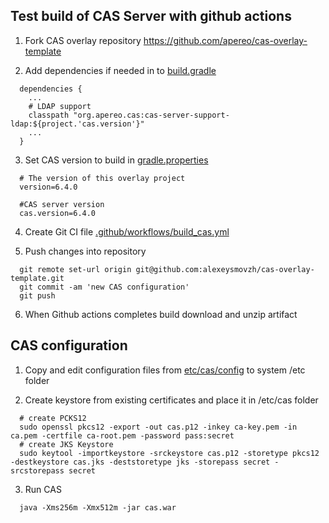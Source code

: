 ## Test build of CAS Server with github actions

1. Fork CAS overlay repository
   https://github.com/apereo/cas-overlay-template

2. Add dependencies if needed in to [build.gradle](build.gradle)
```
  dependencies { 
    ...
    # LDAP support
    classpath "org.apereo.cas:cas-server-support-ldap:${project.'cas.version'}" 
    ...
  }
```

3. Set CAS version to build in [gradle.properties](gradle.properties)
```
  # The version of this overlay project
  version=6.4.0

  #CAS server version
  cas.version=6.4.0
```

4. Create Git CI file [.github/workflows/build_cas.yml](.github/workflows/build_cas.yml)

5. Push changes into repository
```
  git remote set-url origin git@github.com:alexeysmovzh/cas-overlay-template.git
  git commit -am 'new CAS configuration'
  git push
```

6. When Github actions completes build download and unzip artifact


## CAS configuration
1. Copy and edit configuration files from 
 [etc/cas/config](etc/cas/config) to system /etc folder

2. Create keystore from existing certificates and place it in /etc/cas folder
```
  # create PCKS12
  sudo openssl pkcs12 -export -out cas.p12 -inkey ca-key.pem -in ca.pem -certfile ca-root.pem -password pass:secret
  # create JKS Keystore
  sudo keytool -importkeystore -srckeystore cas.p12 -storetype pkcs12 -destkeystore cas.jks -deststoretype jks -storepass secret -srcstorepass secret
```

3. Run CAS
```
  java -Xms256m -Xmx512m -jar cas.war 
```
